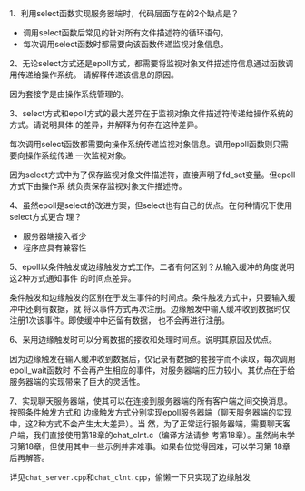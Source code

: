 1、利用select函数实现服务器端时，代码层面存在的2个缺点是？

- 调用select函数后常见的针对所有文件描述符的循环语句。
- 每次调用select函数时都需要向该函数传递监视对象信息。

2、无论select方式还是epoll方式，都需要将监视对象文件描述符信息通过函数调用传递给操作系统。
请解释传递该信息的原因。

因为套接字是由操作系统管理的。

3、select方式和epoll方式的最大差异在于监视对象文件描述符传递给操作系统的方式。请说明具体
的差异，并解释为何存在这种差异。

每次调用select函数都需要向操作系统传递监视对象信息。调用epoll函数则只需要向操作系统传递
一次监视对象。

因为select方式中为了保存监视对象文件描述符，直接声明了fd_set变量。但epoll方式下由操作系
统负责保存监视对象文件描述符。

4、虽然epoll是select的改进方案，但select也有自己的优点。在何种情况下使用select方式更合
理？

- 服务器端接入者少
- 程序应具有兼容性

5、epoll以条件触发或边缘触发方式工作。二者有何区别？从输入缓冲的角度说明这2种方式通知事件
的时间点差异。

条件触发和边缘触发的区别在于发生事件的时间点。条件触发方式中，只要输入缓冲中还剩有数据，就
将以事件方式再次注册。边缘触发中输入缓冲收到数据时仅注册1次该事件。即使缓冲中还留有数据，
也不会再进行注册。

6、采用边缘触发时可以分离数据的接收和处理时间点。说明其原因及优点。

因为边缘触发在输入缓冲收到数据后，仅记录有数据的套接字而不读取，每次调用epoll_wait函数时
不会再产生相应的事件，对服务器端的压力较小。其优点在于给服务器端的实现带来了巨大的灵活性。

7、实现聊天服务器端，使其可以在连接到服务器端的所有客户端之间交换消息。按照条件触发方式和
边缘触发方式分别实现epoll服务器端（聊天服务器端的实现中，这2种方式不会产生太大差异）。当
然，为了正常运行服务器端，需要聊天客户端，我们直接使用第18章的chat_clnt.c（编译方法请参
考第18章）。虽然尚未学习第18章，但使用其中一些示例并非难事。如果各位觉得困难，可以学习第
18章后再解答。

详见`chat_server.cpp`和`chat_clnt.cpp`，偷懒一下只实现了边缘触发